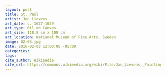 ```yaml
---
layout: post
title: St. Paul
artist: Jan Lievens
art_date: c. 1627-1629
art_type: Oil on Canvas
art_size: 118.8 cm x 108 cm
art_location: National Museum of Fine Arts, Sweden
image: 02-03.jpg
date: 2016-02-03 12:00:00 -05:00
categories:
tags:
cite_author: Wikipedia
cite_url: https://commons.wikimedia.org/wiki/File:Jan_Lievens,_Painting_of_St_Paul,_ca._1627-29._Oil_on_canvas._Nationalmuseum_Sweden.jpg
---
```

